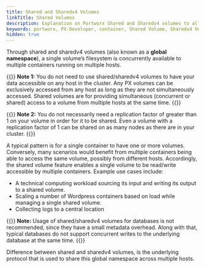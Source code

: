 ```yaml
---
title: Shared and Sharedv4 Volumes
linkTitle: Shared Volumes
description: Explanation on Portworx Shared and Sharedv4 volumes to allow multiple containers access to one volume
keywords: portworx, PX-Developer, container, Shared Volume, Sharedv4 Volume, NFS, storage
hidden: true
---
```


Through shared and sharedv4 volumes \(also known as a **global namespace**\), a single volume’s filesystem is concurrently available to multiple containers running on multiple hosts.

{{<info>}}
**Note 1:**
You do not need to use shared/sharedv4 volumes to have your data accessible on any host in the cluster. Any PX volumes can be exclusively accessed from any host as long as they are not simultaneously accessed. Shared volumes are for providing simultaneous \(concurrent or shared\) access to a volume from multiple hosts at the same time.
{{</info>}}

{{<info>}}
**Note 2:**
You do not necessarily need a replication factor of greater than 1 on your volume in order for it to be shared.  Even a volume with a replication factor of 1 can be shared on as many nodes as there are in your cluster.
{{</info>}}

A typical pattern is for a single container to have one or more volumes. Conversely, many scenarios would benefit from multiple containers being able to access the same volume, possibly from different hosts. Accordingly, the shared volume feature enables a single volume to be read/write accessible by multiple containers. Example use cases include:

* A technical computing workload sourcing its input and writing its output to a shared volume.
* Scaling a number of Wordpress containers based on load while managing a single shared volume.
* Collecting logs to a central location

{{<info>}}
**Note:**
Usage of shared/sharedv4 volumes for databases is not recommended, since they have a small metadata overhead. Along with that, typical databases do not support concurrent writes to the underlying database at the same time.
{{</info>}}


Difference between shared and sharedv4 volumes, is the underlying protocol that is used to share this global namespace across multiple hosts.
